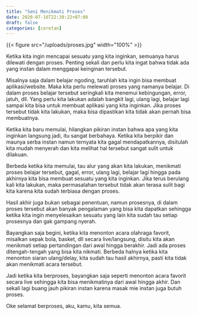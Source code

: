 ```yaml
---
title: "Seni Menikmati Proses"
date: 2020-07-16T22:39:22+07:00
draft: false
categories: [coretan]
---
```


{{< figure src="/uploads/proses.jpg" width="100%" >}}

Ketika kita ingin mencapai sesuatu yang kita inginkan, semuanya harus dilewati dengan proses. Penting sekali dan perlu kita ingat bahwa tidak ada yang instan dalam menggapai keinginan tersebut.

Misalnya saja dalam belajar ngoding, taruhlah kita ingin bisa membuat aplikasi/website. Maka kita perlu melewati proses yang namanya belajar. Di dalam proses belajar tersebut seringkali kita menemui kebingungan, error, jatuh, dll. Yang perlu kita lakukan adalah bangkit lagi, ulang lagi, belajar lagi sampai kita bisa untuk membuat aplikasi yang kita inginkan. Jika proses tersebut tidak kita lakukan, maka bisa dipastikan kita tidak akan pernah bisa membuatnya.

Ketika kita baru memulai, hilangkan pikiran instan bahwa apa yang kita inginkan langsung jadi, itu sangat berbahaya. Ketika kita berpikir dan maunya serba instan namun ternyata kita gagal mendapatkannya, disitulah kita mudah menyerah dan kita melihat hal tersebut sangat sulit untuk dilakuan.

Berbeda ketika kita memulai, tau alur yang akan kita lakukan, menikmati proses belajar tersebut, gagal, error, ulang lagi, belajar lagi hingga pada akhirnya kita bisa membuat sesuatu yang kita inginkan. Jika terus berulang kali kita lakukan, maka permasalahan tersebut tidak akan terasa sulit bagi kita karena kita sudah terbiasa dengan proses. 

Hasil akhir juga bukan sebagai penentuan, namun prosesnya, di dalam proses tersebut akan banyak pengalaman yang bisa kita dapatkan sehingga ketika kita ingin menyelesaikan sesuatu yang lain kita sudah tau setiap prosesnya dan gak gampang nyerah.

Bayangkan saja begini, ketika kita menonton acara olahraga favorit, misalkan sepak bola, basket, dll secara live/langsung, disitu kita akan menikmati setiap pertandingan dari awal hingga berakhir. Jadi ada proses ditengah-tengah yang bisa kita nikmati. Berbeda halnya ketika kita menonton siaran ulang/delay, kita sudah tau hasil akhirnya, pasti kita tidak akan menikmati acara tersebut.

Jadi ketika kita berproses, bayangkan saja seperti menonton acara favorit secara live sehingga kita bisa menikmatinya dari awal hingga akhir. Dan sekali lagi buang jauh pikiran instan karena masak mie instan juga butuh proses.

Oke selamat berproses, aku, kamu, kita semua.